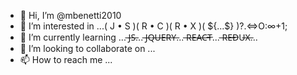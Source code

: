 - 👋 Hi, I’m @mbenetti2010
- 👀 I’m interested in ...( J • S )( R • C )( R • X )( ${...$} )?.<=>O:∞+1;
- 🌱 I’m currently learning ... ̶J̶S̶... ̶J̶Q̶U̶E̶R̶Y̶... ̶R̶E̶A̶C̶T̶... ̶R̶E̶D̶U̶X̶... 
- 💞️ I’m looking to collaborate on ...
- 📫 How to reach me ...

<!---
mbenetti2010/mbenetti2010 is a ✨ special ✨ repository because its `README.md` (this file) appears on your GitHub profile.
You can click the Preview link to take a look at your changes.
--->
